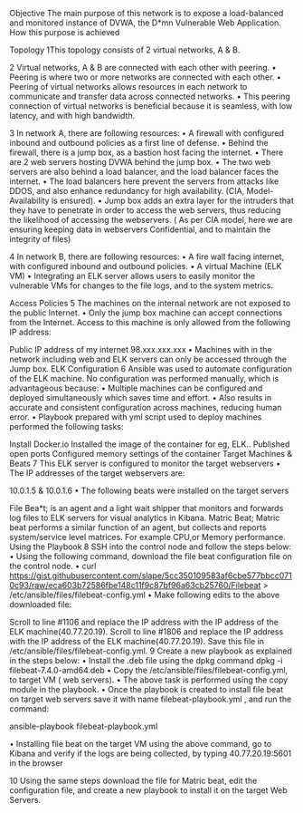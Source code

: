 Objective
The main purpose of this network is to expose a load-balanced and monitored instance of DVWA, the D*mn Vulnerable Web Application.
How this purpose is achieved

Topology
1This topology consists of 2 virtual networks, A & B.

2 Virtual networks, A & B are connected with each other with peering.
• Peering is where two or more networks are connected with each other.
• Peering of virtual networks allows resources in each network to communicate and transfer data across connected networks.
• This peering connection of virtual networks is beneficial because it is seamless, with low latency, and with high bandwidth.

3 In network A, there are following resources:
• A firewall with configured inbound and outbound policies as a first line of defense.
• Behind the firewall, there is a jump box, as a bastion host facing the internet.
• There are 2 web servers hosting DVWA behind the jump box.
• The two web servers are also behind a load balancer, and the load balancer faces the internet.
• The load balancers here prevent the servers from attacks like DDOS, and also enhance redundancy for high availability. (CIA, Model- Availability is ensured).
• Jump box adds an extra layer for the intruders that they have to penetrate in order to access the web servers, thus reducing the likelihood of accessing the webservers. ( As per CIA model, here
we are ensuring keeping data in webservers Confidential, and to maintain the integrity of files)

4 In network B, there are following resources:
• A fire wall facing internet, with configured inbound and outbound policies.
• A virtual Machine (ELK VM)
• Integrating an ELK server allows users to easily monitor the vulnerable VMs for changes to the file logs, and to the system metrics.

Access Policies
5 The machines on the internal network are not exposed to the public Internet.
• Only the jump box machine can accept connections from the Internet. Access to this machine is only allowed from the following IP address:

Public IP address of my internet 98.xxx.xxx.xxx
• Machines with in the network including web and ELK servers can only be accessed through the Jump box.
ELK Configuration
6 Ansible was used to automate configuration of the ELK machine. No configuration was performed manually, which is advantageous because:
• Multiple machines can be configured and deployed simultaneously which saves time and effort.
• Also results in accurate and consistent configuration across machines, reducing human error.
• Playbook prepared with yml script used to deploy machines performed the following tasks:

Install Docker.io
Installed the image of the container for eg, ELK..
Published open ports
Configured memory settings of the container
Target Machines & Beats
7 This ELK server is configured to monitor the target webservers
• The IP addresses of the target webservers are:

10.0.1.5 & 10.0.1.6
• The following beats were installed on the target servers

File Bea*t; is an agent and a light wait shipper that monitors and forwards log files to ELK servers for visual analytics in Kibana.
Matric Beat; Matric beat performs a similar function of an agent, but collects and reports system/service level matrices. For example CPU,or Memory performance.
Using the Playbook
8 SSH into the control node and follow the steps below:
• Using the following command, download the file beat configuration file on the control node.
• curl https://gist.githubusercontent.com/slape/5cc350109583af6cbe577bbcc0710c93/raw/eca603b72586fbe148c11f9c87bf96a63cb25760/Filebeat > /etc/ansible/files/filebeat-config.yml
• Make following edits to the above downloaded file:

Scroll to line #1106 and replace the IP address with the IP address of the ELK machine(40.77.20.19).
Scroll to line #1806 and replace the IP address with the IP address of the ELK machine(40.77.20.19).
Save this file in /etc/ansible/files/filebeat-config.yml.
9 Create a new playbook as explained in the steps below:
• Install the .deb file using the dpkg command dpkg -i filebeat-7.4.0-amd64.deb
• Copy the /etc/ansible/files/filebeat-config.yml, to target VM ( web servers).
• The above task is performed using the copy module in the playbook.
• Once the playbook is created to install file beat on target web servers save it with name filebeat-playbook.yml , and run the command:

ansible-playbook filebeat-playbook.yml

• Installing file beat on the target VM using the above command, go to Kibana and verify if the logs are being collected, by typing 40.77.20.19:5601 in the browser

10 Using the same steps download the file for Matric beat, edit the configuration file, and create a new playbook to install it on the target Web Servers.